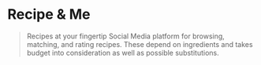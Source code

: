 # Recipe & Me
> Recipes at your fingertip
Social Media platform for browsing, matching, and rating recipes. These depend on ingredients and takes budget into consideration as well as possible substitutions.
